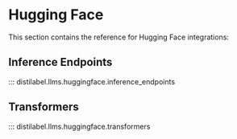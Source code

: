 # Hugging Face

This section contains the reference for Hugging Face integrations:

## Inference Endpoints

::: distilabel.llms.huggingface.inference_endpoints

## Transformers

::: distilabel.llms.huggingface.transformers
